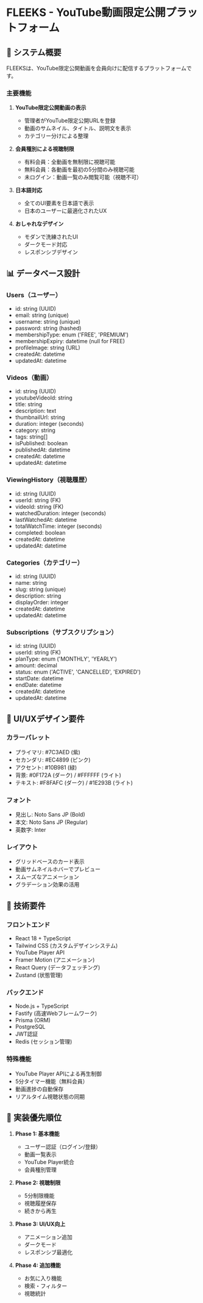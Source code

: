 # FLEEKS - YouTube動画限定公開プラットフォーム

## 🎯 システム概要

FLEEKSは、YouTube限定公開動画を会員向けに配信するプラットフォームです。

### 主要機能
1. **YouTube限定公開動画の表示**
   - 管理者がYouTube限定公開URLを登録
   - 動画のサムネイル、タイトル、説明文を表示
   - カテゴリー分けによる整理

2. **会員種別による視聴制限**
   - 有料会員：全動画を無制限に視聴可能
   - 無料会員：各動画を最初の5分間のみ視聴可能
   - 未ログイン：動画一覧のみ閲覧可能（視聴不可）

3. **日本語対応**
   - 全てのUI要素を日本語で表示
   - 日本のユーザーに最適化されたUX

4. **おしゃれなデザイン**
   - モダンで洗練されたUI
   - ダークモード対応
   - レスポンシブデザイン

## 📊 データベース設計

### Users（ユーザー）
- id: string (UUID)
- email: string (unique)
- username: string (unique)
- password: string (hashed)
- membershipType: enum ('FREE', 'PREMIUM')
- membershipExpiry: datetime (null for FREE)
- profileImage: string (URL)
- createdAt: datetime
- updatedAt: datetime

### Videos（動画）
- id: string (UUID)
- youtubeVideoId: string
- title: string
- description: text
- thumbnailUrl: string
- duration: integer (seconds)
- category: string
- tags: string[]
- isPublished: boolean
- publishedAt: datetime
- createdAt: datetime
- updatedAt: datetime

### ViewingHistory（視聴履歴）
- id: string (UUID)
- userId: string (FK)
- videoId: string (FK)
- watchedDuration: integer (seconds)
- lastWatchedAt: datetime
- totalWatchTime: integer (seconds)
- completed: boolean
- createdAt: datetime
- updatedAt: datetime

### Categories（カテゴリー）
- id: string (UUID)
- name: string
- slug: string (unique)
- description: string
- displayOrder: integer
- createdAt: datetime
- updatedAt: datetime

### Subscriptions（サブスクリプション）
- id: string (UUID)
- userId: string (FK)
- planType: enum ('MONTHLY', 'YEARLY')
- amount: decimal
- status: enum ('ACTIVE', 'CANCELLED', 'EXPIRED')
- startDate: datetime
- endDate: datetime
- createdAt: datetime
- updatedAt: datetime

## 🎨 UI/UXデザイン要件

### カラーパレット
- プライマリ: #7C3AED (紫)
- セカンダリ: #EC4899 (ピンク)
- アクセント: #10B981 (緑)
- 背景: #0F172A (ダーク) / #FFFFFF (ライト)
- テキスト: #F8FAFC (ダーク) / #1E293B (ライト)

### フォント
- 見出し: Noto Sans JP (Bold)
- 本文: Noto Sans JP (Regular)
- 英数字: Inter

### レイアウト
- グリッドベースのカード表示
- 動画サムネイルホバーでプレビュー
- スムーズなアニメーション
- グラデーション効果の活用

## 🔧 技術要件

### フロントエンド
- React 18 + TypeScript
- Tailwind CSS (カスタムデザインシステム)
- YouTube Player API
- Framer Motion (アニメーション)
- React Query (データフェッチング)
- Zustand (状態管理)

### バックエンド
- Node.js + TypeScript
- Fastify (高速Webフレームワーク)
- Prisma (ORM)
- PostgreSQL
- JWT認証
- Redis (セッション管理)

### 特殊機能
- YouTube Player APIによる再生制御
- 5分タイマー機能（無料会員）
- 動画進捗の自動保存
- リアルタイム視聴状態の同期

## 🚀 実装優先順位

1. **Phase 1: 基本機能**
   - ユーザー認証（ログイン/登録）
   - 動画一覧表示
   - YouTube Player統合
   - 会員種別管理

2. **Phase 2: 視聴制限**
   - 5分制限機能
   - 視聴履歴保存
   - 続きから再生

3. **Phase 3: UI/UX向上**
   - アニメーション追加
   - ダークモード
   - レスポンシブ最適化

4. **Phase 4: 追加機能**
   - お気に入り機能
   - 検索・フィルター
   - 視聴統計